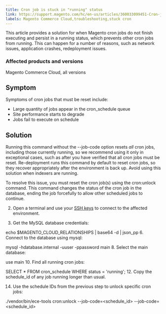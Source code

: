```yaml
---
title: Cron job is stuck in "running" status
link: https://support.magento.com/hc/en-us/articles/360033099451-Cron-job-is-stuck-in-running-status
labels: Magento Commerce Cloud,troubleshooting,stuck cron
---
```


This article provides a solution for when Magento cron jobs do not finish executing and persist in a running status, which prevents other cron jobs from running. This can happen for a number of reasons, such as network issues, application crashes, redeployment issues.

 ### Affected products and versions

 Magento Commerce Cloud, all versions

 Symptom
-------

 Symptoms of cron jobs that must be reset include:

 
 * Large quantity of jobs appear in the cron\_schedule queue
 * Site performance starts to degrade
 * Jobs fail to execute on schedule
 
 Solution
--------

 Running this command without the --job-code option resets *all* cron jobs, including those currently running, so we recommend using it only in exceptional cases, such as after you have verified that all cron jobs must be reset. Re-deployment runs this command by default to reset cron jobs, so they recover appropriately after the environment is back up. Avoid using this solution when indexers are running.

 To resolve this issue, you must reset the cron job(s) using the cron:unlock command. This command changes the status of the cron job in the database, ending the job forcefully to allow other scheduled jobs to continue.

 
 2.  Open a terminal and use your [SSH keys](https://devdocs.magento.com/guides/v2.3/cloud/env/environments-ssh.html#ssh) to connect to the affected environment.

 
 4.  Get the MySQL database credentials:

 echo $MAGENTO\_CLOUD\_RELATIONSHIPS | base64 -d | json\_pp 
 6.  Connect to the database using mysql:

 mysql -hdatabase.internal -uuser -ppassword main 
 8.  Select the main database:

 use main 
 10.  Find all running cron jobs:

 SELECT * FROM cron\_schedule WHERE status = 'running'; 
 12.  Copy the schedule\_id of any job running longer than usual.

 
 14.  Use the schedule IDs from the previous step to unlock specific cron jobs:

 ./vendor/bin/ece-tools cron:unlock --job-code=<schedule\_id> --job-code=<schedule\_id> 
 
